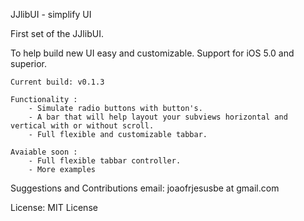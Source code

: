 JJlibUI - simplify UI

First set of the JJlibUI.

To help build new UI easy and customizable.
Support for iOS 5.0 and superior.

	Current build: v0.1.3

	Functionality :
 		- Simulate radio buttons with button's.
 		- A bar that will help layout your subviews horizontal and vertical with or without scroll.
 		- Full flexible and customizable tabbar.

	Avaiable soon :
		- Full flexible tabbar controller.
		- More examples


Suggestions and Contributions email: joaofrjesusbe at gmail.com

License: MIT License
